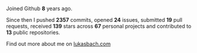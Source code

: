 Joined Github **8** years ago.

Since then I pushed **2357** commits, opened **24** issues, submitted **19** pull requests, received **139** stars across **67** personal projects and contributed to **13** public repositories.

Find out more about me on [lukasbach.com](https://lukasbach.com)
